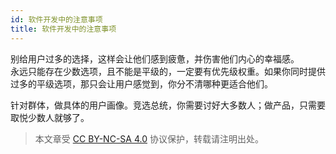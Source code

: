 ```yaml
---
id: 软件开发中的注意事项
title: 软件开发中的注意事项
---
```


别给用户过多的选择，这样会让他们感到疲惫，并伤害他们内心的幸福感。  
永远只能存在少数选项，且不能是平级的，一定要有优先级权重。如果你同时提供过多的平级选项，那只会让用户感觉到，你分不清哪种更适合他们。

针对群体，做具体的用户画像。竞选总统，你需要讨好大多数人；做产品，只需要取悦少数人就够了。







> 本文章受 [CC BY-NC-SA 4.0](https://creativecommons.org/licenses/by/4.0/deed.zh) 协议保护，转载请注明出处。
